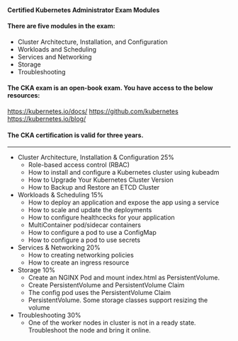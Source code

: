 #### Certified Kubernetes Administrator Exam Modules
#### There are five modules in the exam:

- Cluster Architecture, Installation, and Configuration
- Workloads and Scheduling
- Services and Networking
- Storage
- Troubleshooting

#### The CKA exam is an open-book exam. You have access to the below resources:

https://kubernetes.io/docs/
https://github.com/kubernetes
https://kubernetes.io/blog/

#### The CKA certification is valid for three years.

-----------------------------------------------------------------------------
- Cluster Architecture, Installation & Configuration	25%
     - Role-based access control (RBAC)
     - How to install and configure a Kubernetes cluster using kubeadm
     - How to Upgrade Your Kubernetes Cluster Version
     - How to Backup and Restore an ETCD Cluster
- Workloads & Scheduling	15% 
     - How to deploy an application and expose the app using a service
     - How to scale and update the deployments
     - How to configure healthcecks for your application
     - MultiContainer pod/sidecar containers
     - How to configure a pod to use a ConfigMap
     - How to configure a pod to use secrets
- Services & Networking	20% 
     - How to creating networking policies
     - How to create an ingress resource
- Storage	10% 
     - Create an NGINX Pod and mount index.html as PersistentVolume.
     - Create PersistentVolume and PersistentVolume Claim
     - The config pod uses the PersistentVolume Claim
     - PersistentVolume. Some storage classes support resizing the volume
- Troubleshooting	30%
     - One of the worker nodes in cluster is not in a ready state. Troubleshoot the node and bring it online.

